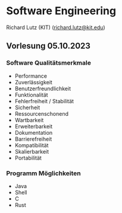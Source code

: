# Software Engineering

Richard Lutz (KIT) (richard.lutz@kit.edu)

## Vorlesung 05.10.2023

### Software Qualitätsmerkmale

- Performance
- Zuverlässigkeit
- Benutzerfreundlichkeit
- Funktionalität
- Fehlerfreiheit / Stabilität
- Sicherheit
- Ressourcenschonend
- Wartbarkeit
- Erweiterbarkeit
- Dokumentation
- Barrierefreiheit
- Kompatibilität
- Skalierbarkeit
- Portabilität

### Programm Möglichkeiten

- Java
- Shell
- C
- Rust